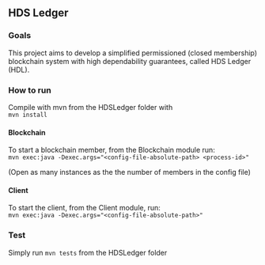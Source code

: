 ## HDS Ledger

### Goals
This project aims to develop a simplified permissioned (closed membership)
blockchain system with high dependability guarantees, called HDS Ledger (HDL).

### How to run 
Compile with mvn from the HDSLedger folder with  
`mvn install`

#### Blockchain
To start a blockchain member, from the Blockchain module run:  
`mvn exec:java -Dexec.args="<config-file-absolute-path> <process-id>"` 
  
(Open as many instances as the the number of members in the config file)  

#### Client
To start the client, from the Client module, run:  
`mvn exec:java -Dexec.args="<config-file-absolute-path>"`  

### Test
Simply run `mvn tests` from the HDSLedger folder   

